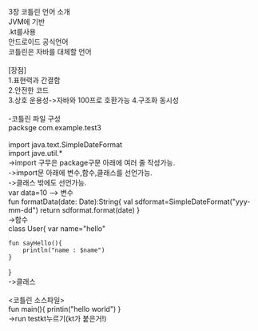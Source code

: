 3장 코틀린 언어 소개   
JVM에 기반   
.kt를사용   
안드로이드 공식언어   
코틀린은 자바를 대체할 언어   
<br>
[장점]   
1.표현력과 간결함   
2.안전한 코드   
3.상호 운용성->자바와 100프로 호환가능
4.구조화 동시성   
<br>
-코틀린 파일 구성   
packsge com.example.test3   
<br>
import java.text.SimpleDateFormat   
import jave.util.*   
->import 구무은 package구문 아래에 여러 줄 작성가능.   
->import문 아래에 변수,함수,클래스를 선언가능.   
->클래스 밖에도 선언가능.
<br>
var data=10 --> 변수
<br>
fun formatData(date: Date):String{
    val sdformat=SimpleDateFormat("yyy-mm-dd")
    return sdformat.format(date)
}   
->함수
<br>
class User{
    var name="hello"

    fun sayHello(){
        println("name : $name")
    }
}   
->클래스
<br>
<br>
<코틀린 소스파일>   
fun main(){
    printin("hello world")
}   
->run testkt누르기(kt가 붙은거!)